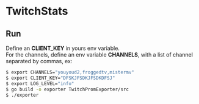 # TwitchStats

## Run

Define an **CLIENT_KEY** in yours env variable. \
For the channels, define an env variable **CHANNELS**, with a list of channel separated by commas, ex:

```bash
$ export CHANNELS="youyoud2,froggedtv,mistermv"
$ export CLIENT_KEY="DFSKJFSDKJFSDKDFSJ"
$ export LOG_LEVEL="info"
$ go build -o exporter TwitchPromExporter/src
$ ./exporter
```
